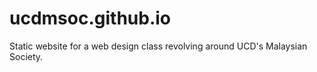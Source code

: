 # ucdmsoc.github.io
Static website for a web design class revolving around UCD's Malaysian Society.
